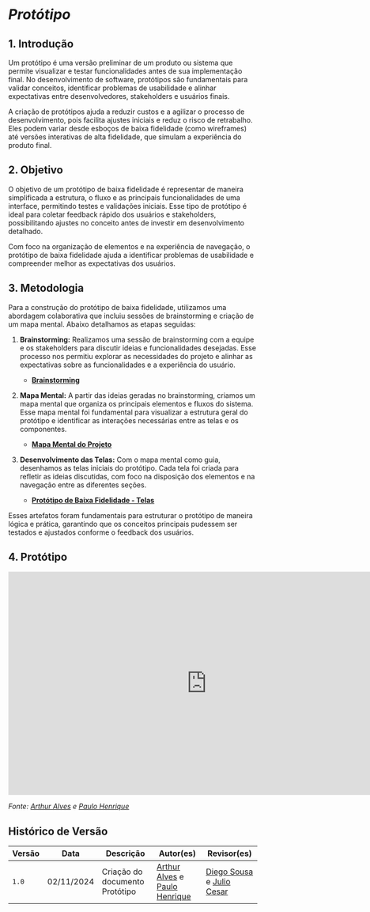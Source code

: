 # ***Protótipo***

## **1. Introdução**

Um protótipo é uma versão preliminar de um produto ou sistema que permite visualizar e testar funcionalidades antes de sua implementação final. No desenvolvimento de software, protótipos são fundamentais para validar conceitos, identificar problemas de usabilidade e alinhar expectativas entre desenvolvedores, stakeholders e usuários finais.

A criação de protótipos ajuda a reduzir custos e a agilizar o processo de desenvolvimento, pois facilita ajustes iniciais e reduz o risco de retrabalho. Eles podem variar desde esboços de baixa fidelidade (como wireframes) até versões interativas de alta fidelidade, que simulam a experiência do produto final.


## **2. Objetivo**

O objetivo de um protótipo de baixa fidelidade é representar de maneira simplificada a estrutura, o fluxo e as principais funcionalidades de uma interface, permitindo testes e validações iniciais. Esse tipo de protótipo é ideal para coletar feedback rápido dos usuários e stakeholders, possibilitando ajustes no conceito antes de investir em desenvolvimento detalhado.

Com foco na organização de elementos e na experiência de navegação, o protótipo de baixa fidelidade ajuda a identificar problemas de usabilidade e compreender melhor as expectativas dos usuários.

## **3. Metodologia**

Para a construção do protótipo de baixa fidelidade, utilizamos uma abordagem colaborativa que incluiu sessões de brainstorming e criação de um mapa mental. Abaixo detalhamos as etapas seguidas:

1. **Brainstorming:** Realizamos uma sessão de brainstorming com a equipe e os stakeholders para discutir ideias e funcionalidades desejadas. Esse processo nos permitiu explorar as necessidades do projeto e alinhar as expectativas sobre as funcionalidades e a experiência do usuário.
   - **[Brainstorming](../DesignSprint/brainstorming.md)**

2. **Mapa Mental:** A partir das ideias geradas no brainstorming, criamos um mapa mental que organiza os principais elementos e fluxos do sistema. Esse mapa mental foi fundamental para visualizar a estrutura geral do protótipo e identificar as interações necessárias entre as telas e os componentes.
   - **[Mapa Mental do Projeto](../DesignSprint/mapa-mental.md)**

3. **Desenvolvimento das Telas:** Com o mapa mental como guia, desenhamos as telas iniciais do protótipo. Cada tela foi criada para refletir as ideias discutidas, com foco na disposição dos elementos e na navegação entre as diferentes seções.
   - **[Protótipo de Baixa Fidelidade - Telas](https://www.figma.com/design/OULlKQ9XGHSrkX6I9RD5QS/Prot%C3%B3tipo-de-Baixa-Fidelidade?node-id=0-1&t=aRTjdciWnN3Hqw9p-1)**

Esses artefatos foram fundamentais para estruturar o protótipo de maneira lógica e prática, garantindo que os conceitos principais pudessem ser testados e ajustados conforme o feedback dos usuários.

## **4. Protótipo**

<iframe style="border: 1px solid rgba(0, 0, 0, 0.1);" width="800" height="450" src="https://embed.figma.com/design/OULlKQ9XGHSrkX6I9RD5QS/Prot%C3%B3tipo-de-Baixa-Fidelidade?node-id=0-1&embed-host=share" allowfullscreen></iframe>

_Fonte: [Arthur Alves](https://github.com/arthrok) e [Paulo Henrique](https://github.com/paulomh)_

## <a>Histórico de Versão</a>

| Versão | Data | Descrição | Autor(es) | Revisor(es) |
| ------ | ---- | --------- | --------- | ---------- |
| `1.0`  | 02/11/2024 | Criação do documento Protótipo  | [Arthur Alves](https://github.com/arthrok) e [Paulo Henrique](https://github.com/paulomh)  | [Diego Sousa](https://github.com/DiegoSousaLeite) e [Julio Cesar](https://github.com/julio-dourado) |